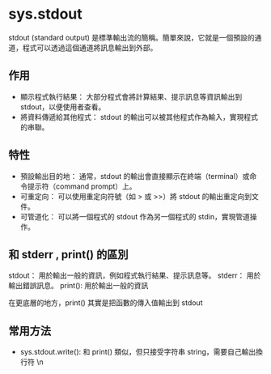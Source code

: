 # sys.stdout
stdout (standard output) 是標準輸出流的簡稱。簡單來說，它就是一個預設的通道，程式可以透過這個通道將訊息輸出到外部。

## 作用
- 顯示程式執行結果： 大部分程式會將計算結果、提示訊息等資訊輸出到 stdout，以便使用者查看。
- 將資料傳遞給其他程式： stdout 的輸出可以被其他程式作為輸入，實現程式的串聯。

## 特性
- 預設輸出目的地： 通常，stdout 的輸出會直接顯示在終端（terminal）或命令提示符（command prompt）上。
- 可重定向： 可以使用重定向符號（如 > 或 >>）將 stdout 的輸出重定向到文件。
- 可管道化： 可以將一個程式的 stdout 作為另一個程式的 stdin，實現管道操作。

## 和 stderr , print() 的區別
stdout： 用於輸出一般的資訊，例如程式執行結果、提示訊息等。
stderr： 用於輸出錯誤訊息。
print(): 用於輸出一般的資訊

在更底層的地方，print() 其實是把函數的傳入值輸出到 stdout

## 常用方法
- sys.stdout.write(): 和 print() 類似，但只接受字符串 string，需要自己輸出換行符 \n